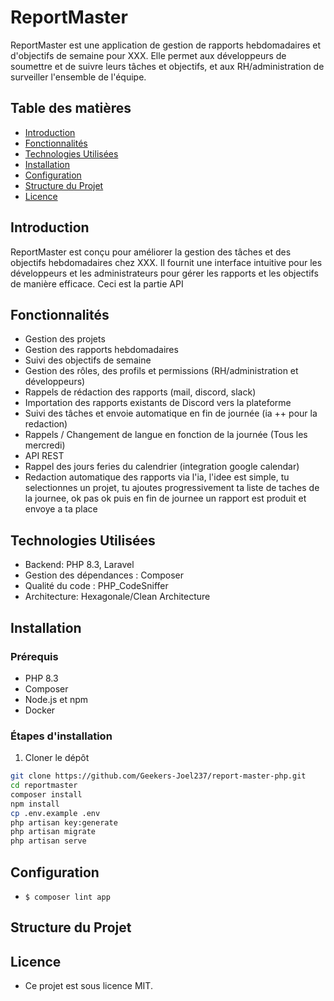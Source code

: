 # ReportMaster

ReportMaster est une application de gestion de rapports hebdomadaires et d'objectifs de semaine pour XXX. 
Elle permet aux développeurs de soumettre et de suivre leurs tâches et objectifs, 
et aux RH/administration de surveiller l'ensemble de l'équipe.

## Table des matières

- [Introduction](#introduction)
- [Fonctionnalités](#fonctionnalités)
- [Technologies Utilisées](#technologies-utilisées)
- [Installation](#installation)
- [Configuration](#configuration)
- [Structure du Projet](#structure-du-projet)
- [Licence](#licence)

## Introduction

ReportMaster est conçu pour améliorer la gestion des tâches et des objectifs hebdomadaires chez XXX. 
Il fournit une interface intuitive pour les développeurs et les administrateurs pour gérer les rapports et 
les objectifs de manière efficace.
Ceci est la partie API 
## Fonctionnalités

- Gestion des projets
- Gestion des rapports hebdomadaires
- Suivi des objectifs de semaine 
- Gestion des rôles, des profils et permissions (RH/administration et développeurs)
- Rappels de rédaction des rapports (mail, discord, slack)
- Importation des rapports existants de Discord vers la plateforme
- Suivi des tâches et envoie automatique en fin de journée (ia ++ pour la redaction)
- Rappels / Changement de langue en fonction de la journée (Tous les mercredi)
- API REST
- Rappel des jours feries du calendrier (integration google calendar)
- Redaction automatique des rapports via l'ia,  l'idee est simple, tu selectionnes un projet, tu ajoutes progressivement ta liste de taches de la journee, ok pas ok
  puis en fin de journee un rapport est produit et envoye a ta place 

## Technologies Utilisées

- Backend: PHP 8.3, Laravel
- Gestion des dépendances : Composer
- Qualité du code : PHP_CodeSniffer
- Architecture: Hexagonale/Clean Architecture

## Installation

### Prérequis

- PHP 8.3
- Composer
- Node.js et npm
- Docker

### Étapes d'installation

1. Cloner le dépôt

```bash
git clone https://github.com/Geekers-Joel237/report-master-php.git
cd reportmaster
composer install
npm install
cp .env.example .env
php artisan key:generate
php artisan migrate
php artisan serve
````

## Configuration
- ``$ composer lint app``

## Structure du Projet

## Licence
- Ce projet est sous licence MIT.
